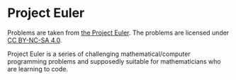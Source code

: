 # Project Euler

Problems are taken from [the Project Euler](https://projecteuler.net/). The problems are licensed under [CC BY-NC-SA 4.0](https://projecteuler.net/copyright).

Project Euler is a series of challenging mathematical/computer programming problems and supposedly suitable for mathematicians who are learning to code.
